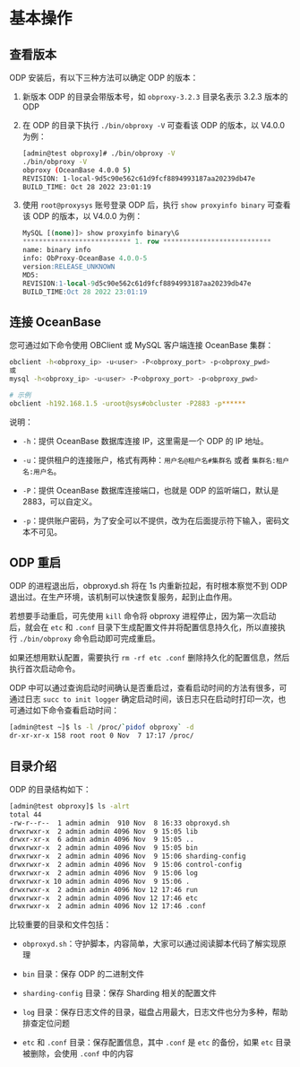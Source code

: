 # 基本操作

## 查看版本

ODP 安装后，有以下三种方法可以确定 ODP 的版本：

1. 新版本 ODP 的目录会带版本号，如 `obproxy-3.2.3` 目录名表示 3.2.3 版本的 ODP

2. 在 ODP 的目录下执行 `./bin/obproxy -V` 可查看该 ODP 的版本，以 V4.0.0 为例：

   ```bash
   [admin@test obproxy]# ./bin/obproxy -V
   ./bin/obproxy -V
   obproxy (OceanBase 4.0.0 5)
   REVISION: 1-local-9d5c90e562c61d9fcf8894993187aa20239db47e
   BUILD_TIME: Oct 28 2022 23:01:19
   ```

3. 使用 `root@proxysys` 账号登录 ODP 后，执行 `show proxyinfo binary` 可查看该 ODP 的版本，以 V4.0.0 为例：

   ```sql
   MySQL [(none)]> show proxyinfo binary\G
   *************************** 1. row ***************************
   name: binary info
   info: ObProxy-OceanBase 4.0.0-5
   version:RELEASE_UNKNOWN
   MD5:
   REVISION:1-local-9d5c90e562c61d9fcf8894993187aa20239db47e
   BUILD_TIME:Oct 28 2022 23:01:19
   ```

## 连接 OceanBase

您可通过如下命令使用 OBClient 或 MySQL 客户端连接 OceanBase 集群：

```bash
obclient -h<obproxy_ip> -u<user> -P<obproxy_port> -p<obproxy_pwd>
或
mysql -h<obproxy_ip> -u<user> -P<obproxy_port> -p<obproxy_pwd>

# 示例
obclient -h192.168.1.5 -uroot@sys#obcluster -P2883 -p******
```

说明：

* `-h`：提供 OceanBase 数据库连接 IP，这里需是一个 ODP 的 IP 地址。

* `-u`：提供租户的连接账户，格式有两种：`用户名@租户名#集群名` 或者 `集群名:租户名:用户名`。

* `-P`：提供 OceanBase 数据库连接端口，也就是 ODP 的监听端口，默认是 2883，可以自定义。

* `-p`：提供账户密码，为了安全可以不提供，改为在后面提示符下输入，密码文本不可见。

## ODP 重启

ODP 的进程退出后，obproxyd.sh 将在 1s 内重新拉起，有时根本察觉不到 ODP 退出过。在生产环境，该机制可以快速恢复服务，起到止血作用。

若想要手动重启，可先使用 `kill` 命令将 obproxy 进程停止，因为第一次启动后，就会在 `etc` 和 `.conf` 目录下生成配置文件并将配置信息持久化，所以直接执行 `./bin/obproxy` 命令启动即可完成重启。

如果还想用默认配置，需要执行 `rm -rf etc .conf` 删除持久化的配置信息，然后执行首次启动命令。

ODP 中可以通过查询启动时间确认是否重启过，查看启动时间的方法有很多，可通过日志 `succ to init logger` 确定启动时间，该日志只在启动时打印一次，也可通过如下命令查看启动时间：

```bash
[admin@test ~]$ ls -l /proc/`pidof obproxy` -d
dr-xr-xr-x 158 root root 0 Nov  7 17:17 /proc/
```

## 目录介绍

ODP 的目录结构如下：

```bash
[admin@test obproxy]$ ls -alrt
total 44
-rw-r--r--  1 admin admin  910 Nov  8 16:33 obproxyd.sh
drwxrwxr-x  2 admin admin 4096 Nov  9 15:05 lib
drwxr-xr-x  6 admin admin 4096 Nov  9 15:05 ..
drwxrwxr-x  2 admin admin 4096 Nov  9 15:05 bin
drwxrwxr-x  2 admin admin 4096 Nov  9 15:06 sharding-config
drwxrwxr-x  2 admin admin 4096 Nov  9 15:06 control-config
drwxrwxr-x  2 admin admin 4096 Nov  9 15:06 log
drwxrwxr-x 10 admin admin 4096 Nov  9 15:06 .
drwxrwxr-x  2 admin admin 4096 Nov 12 17:46 run
drwxrwxr-x  2 admin admin 4096 Nov 12 17:46 etc
drwxrwxr-x  2 admin admin 4096 Nov 12 17:46 .conf

```

比较重要的目录和文件包括：

* `obproxyd.sh`：守护脚本，内容简单，大家可以通过阅读脚本代码了解实现原理

* `bin` 目录：保存 ODP 的二进制文件

* `sharding-config` 目录：保存 Sharding 相关的配置文件

* `log` 目录：保存日志文件的目录，磁盘占用最大，日志文件也分为多种，帮助排查定位问题

* `etc` 和 `.conf` 目录：保存配置信息，其中 `.conf` 是 `etc` 的备份，如果 `etc` 目录被删除，会使用 `.conf` 中的内容
